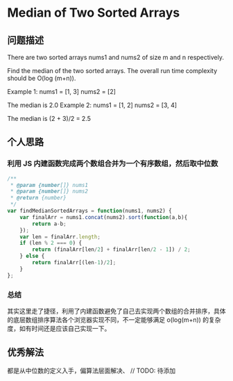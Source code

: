 # Median of Two Sorted Arrays

## 问题描述
There are two sorted arrays nums1 and nums2 of size m and n respectively.

Find the median of the two sorted arrays. The overall run time complexity should be O(log (m+n)).

Example 1:
nums1 = [1, 3]
nums2 = [2]

The median is 2.0
Example 2:
nums1 = [1, 2]
nums2 = [3, 4]

The median is (2 + 3)/2 = 2.5

## 个人思路
### 利用 JS 内建函数完成两个数组合并为一个有序数组，然后取中位数

```js
/**
 * @param {number[]} nums1
 * @param {number[]} nums2
 * @return {number}
 */
var findMedianSortedArrays = function(nums1, nums2) {
    var finalArr = nums1.concat(nums2).sort(function(a,b){
        return a-b;
    });
    var len = finalArr.length;
    if (len % 2 === 0) {
        return (finalArr[len/2] + finalArr[len/2 - 1]) / 2;
    } else {
        return finalArr[(len-1)/2];
    }
};
```

### 总结

其实这里走了捷径，利用了内建函数避免了自己去实现两个数组的合并排序，具体的底层数组排序算法各个浏览器实现不同，不一定能够满足 o(log(m+n)) 的复杂度，如有时间还是应该自己实现一下。

## 优秀解法

都是从中位数的定义入手，偏算法层面解决、
// TODO: 待添加
